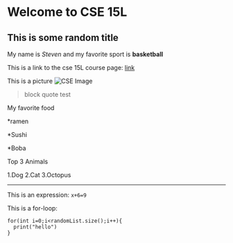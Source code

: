 # Welcome to CSE 15L

## This is some random title

My name is *Steven* and my favorite sport is **basketball**

This is a link to the cse 15L course page: [link](https://sites.google.com/eng.ucsd.edu/cse-15l-spring-2022/home?authuser=0)

This is a picture ![CSE Image](https://studyabroad.ucsd.edu/_images/majors-maps/major-modules/cse-building.jpg)

> block quote test

My favorite food

*ramen

*Sushi

*Boba
 
Top 3 Animals

1.Dog
2.Cat
3.Octopus

---

This is an expression: `x+6=9`

This is a for-loop:
```
for(int i=0;i<randomList.size();i++){
  print("hello")
}
```
